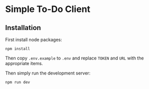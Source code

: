 # Simple To-Do Client

## Installation

First install node packages:

```
npm install
```

Then copy ```.env.example``` to ```.env``` and replace ```TOKEN``` and ```URL``` with the appropriate items.


Then simply run the development server:

```
npm run dev
```
